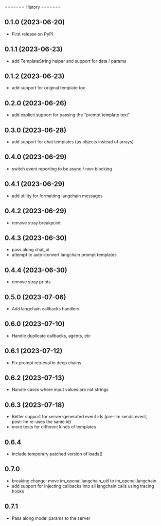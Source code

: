 ======= History =======

## 0.1.0 (2023-06-20)

-   First release on PyPI.

## 0.1.1 (2023-06-23)

-   add TemplateString helper and support for data / params

## 0.1.2 (2023-06-23)

-   add support for original template too

## 0.2.0 (2023-06-26)

- add explicit support for passing the "prompt template text"

## 0.3.0 (2023-06-28)

- add support for chat templates (as objects instead of arrays)

## 0.4.0 (2023-06-29)

- switch event reporting to be async / non-blocking

## 0.4.1 (2023-06-29)

- add utility for formatting langchain messages

## 0.4.2 (2023-06-29)

- remove stray breakpoint

## 0.4.3 (2023-06-30)

- pass along chat_id
- attempt to auto-convert langchain prompt templates

## 0.4.4 (2023-06-30)

- remove stray prints

## 0.5.0 (2023-07-06)

- Add langchain callbacks handlers

## 0.6.0 (2023-07-10)

- Handle duplicate callbacks, agents, etc

## 0.6.1 (2023-07-12)

- Fix prompt retrieval in deep chains

## 0.6.2 (2023-07-13)

- Handle cases where input values are not strings

## 0.6.3 (2023-07-18)

- Better support for server-generated event ids 
  (pre-llm sends event, post-llm re-uses the same id)
- more tests for different kinds of templates

## 0.6.4

- include temporary patched version of loads()

## 0.7.0

- breaking change: move im_openai.langchain_util to im_openai.langchain
- add support for injecting callbacks into all langchain calls using tracing hooks

## 0.7.1

- Pass along model params to the server
